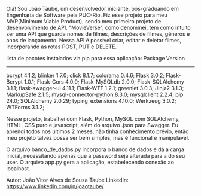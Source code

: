 Olá! Sou João Taube, um desenvolvedor iniciante, pós-graduando em Engenharia de Software pela PUC-Rio.
Fiz esse projeto para meu MVP(Minimum Viable Product), sendo meu primeiro projeto de desenvolvimento de API.
"MovieVerse", como denominei, tem como intuito ser uma API que guarda nomes de filmes, descrições de filmes, gêneros e anos de lançamento. Nessa API é possível criar, editar e deletar filmes, incorporando as rotas POST, PUT e DELETE.

lista de pacotes instalados via pip para essa aplicação:
Package                Version
---------------------- -------
bcrypt                 4.1.2; 
blinker                1.7.0; 
click                  8.1.7; 
colorama               0.4.6; 
Flask                  3.0.2; 
Flask-Bcrypt           1.0.1; 
Flask-Cors             4.0.0; 
Flask-MySQLdb          2.0.0; 
Flask-SQLAlchemy       3.1.1; 
flask-swagger-ui       4.11.1; 
Flask-WTF              1.2.1; 
greenlet               3.0.3; 
Jinja2                 3.1.3; 
MarkupSafe             2.1.5; 
mysql-connector-python 8.3.0; 
mysqlclient            2.2.4; 
pip                    24.0; 
SQLAlchemy             2.0.29; 
typing_extensions      4.10.0; 
Werkzeug               3.0.2; 
WTForms                3.1.2; 

Nesse projeto, trabalhei com Flask, Python, MySQL com SQLAlchemy, HTML, CSS puro e javascript, além do arquivo .json para Swagger. Eu aprendi todos nos últimos 2 meses, não tinha conhecimento prévio, então meu projeto talvez possa ser bem simples, mas é funcional e manipulável.

O arquivo banco_de_dados.py incorpora o banco de dados e dá a carga inicial, necessitando apenas que a password seja alterada para a do seu user.
O arquivo app.py gera a aplicação, estabelecendo conexão ao localhost.

Autor: João Vitor Alves de Souza Taube
LinkedIn: https://www.linkedin.com/in/joaotaube/

